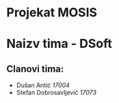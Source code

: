 # Projekat **MOSIS**

# Naizv tima - **DSoft**


## Clanovi tima:
- Dušan Antić *17004*
- Stefan Dobrosavljević *17073*

